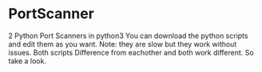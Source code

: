 # PortScanner
2 Python Port Scanners in python3
You can download the python scripts and edit them as you want. Note: they are slow but they work without issues.
Both scripts Difference from eachother and both work different. So take a look.
